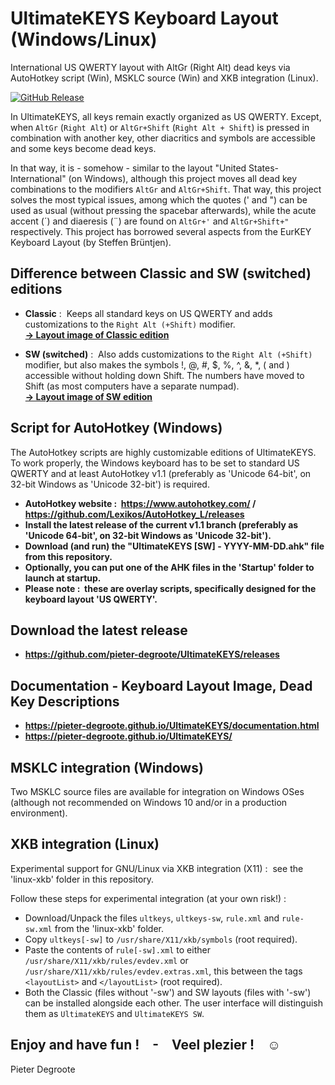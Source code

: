 # UltimateKEYS Keyboard Layout (Windows/Linux)

International US QWERTY layout with AltGr (Right Alt) dead keys via AutoHotkey script (Win), MSKLC source (Win) and XKB integration (Linux).

[![GitHub Release](https://img.shields.io/github/release/pieter-degroote/UltimateKEYS.svg)](https://github.com/pieter-degroote/UltimateKEYS/releases)

In UltimateKEYS, all keys remain exactly organized as US QWERTY. Except, when `AltGr` (`Right Alt`) or `AltGr+Shift` (`Right Alt + Shift`) is pressed in combination with another key, other diacritics and symbols are accessible and some keys become dead keys.

In that way, it is - somehow - similar to the layout "United States-International" (on Windows), although this project moves all dead key combinations to the modifiers `AltGr` and `AltGr+Shift`. That way, this project solves the most typical issues, among which the quotes (' and ") can be used as usual (without pressing the spacebar afterwards), while the acute accent (&#x00b4;) and diaeresis (&#x00a8;) are found on `AltGr+'` and `AltGr+Shift+"` respectively. This project has borrowed several aspects from the EurKEY Keyboard Layout (by Steffen Br&uuml;ntjen).

## Difference between Classic and SW (switched) editions

- **Classic** : &nbsp;Keeps all standard keys on US QWERTY and adds customizations to the `Right Alt (+Shift)` modifier.\
[**-> Layout image of Classic edition**](https://pieter-degroote.github.io/UltimateKEYS/image-classic.html)

- **SW (switched)** : &nbsp;Also adds customizations to the `Right Alt (+Shift)` modifier, but also makes the symbols !, @, #, $, %, ^, &, \*, ( and ) accessible without holding down Shift. The numbers have moved to Shift (as most computers have a separate numpad).\
[**-> Layout image of SW edition**](https://pieter-degroote.github.io/UltimateKEYS/image-sw.html)

## Script for AutoHotkey (Windows)

The AutoHotkey scripts are highly customizable editions of UltimateKEYS. To work properly, the Windows keyboard has to be set to standard US QWERTY and at least AutoHotkey v1.1 (preferably as 'Unicode 64-bit', on 32-bit Windows as 'Unicode 32-bit') is required.

- **AutoHotkey website : &nbsp;https://www.autohotkey.com/ / https://github.com/Lexikos/AutoHotkey_L/releases**
- **Install the latest release of the current v1.1 branch (preferably as 'Unicode 64-bit', on 32-bit Windows as 'Unicode 32-bit').**
- **Download (and run) the "UltimateKEYS \[SW\] - YYYY-MM-DD.ahk" file from this repository.**
- **Optionally, you can put one of the AHK files in the 'Startup' folder to launch at startup.**
- **Please note : &nbsp;these are overlay scripts, specifically designed for the keyboard layout 'US QWERTY'.**

## Download the latest release

- **https://github.com/pieter-degroote/UltimateKEYS/releases**

## Documentation - Keyboard Layout Image, Dead Key Descriptions

- **https://pieter-degroote.github.io/UltimateKEYS/documentation.html**
- **https://pieter-degroote.github.io/UltimateKEYS/**

## MSKLC integration (Windows)

Two MSKLC source files are available for integration on Windows OSes (although not recommended on Windows 10 and/or in a production environment).

## XKB integration (Linux)

Experimental support for GNU/Linux via XKB integration (X11) : &nbsp;see the 'linux-xkb' folder in this repository.

Follow these steps for experimental integration (at your own risk!) :

- Download/Unpack the files `ultkeys`, `ultkeys-sw`, `rule.xml` and `rule-sw.xml` from the 'linux-xkb' folder.
- Copy `ultkeys[-sw]` to `/usr/share/X11/xkb/symbols` (root required).
- Paste the contents of `rule[-sw].xml` to either `/usr/share/X11/xkb/rules/evdev.xml` or `/usr/share/X11/xkb/rules/evdev.extras.xml`, this between the tags `<layoutList>` and `</layoutList>` (root required).
- Both the Classic (files without '-sw') and SW layouts (files with '-sw') can be installed alongside each other. The user interface will distinguish them as `UltimateKEYS` and `UltimateKEYS SW`.

## Enjoy and have fun !&emsp;-&emsp;Veel plezier !&emsp;☺

Pieter Degroote
